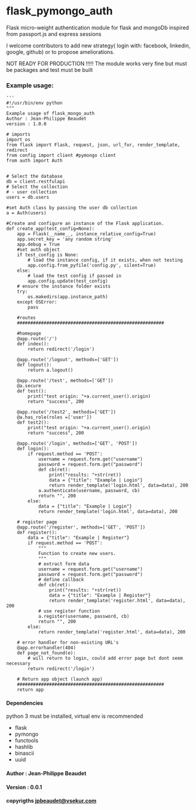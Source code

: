 
# flask_pymongo_auth
Flask micro-weight authentication module for flask and mongoDb inspired from passport.js and express sessions

I welcome contributors to add new strategy( login with: facebook, linkedin, google, github) or to propose ameliorations. 

NOT READY FOR PRODUCTION !!!!! The module works very fine but must be packages and test must be built

### Example usage:
	'''
	#!/usr/bin/env python
	"""
	Example usage of flask_mongo_auth
	Author : Jean-Philippe Beaudet
	version : 1.0.0

	# imports 
	import os
	from flask import Flask, request, json, url_for, render_template, redirect
	from config import client #pymongo client
	from auth import Auth


	# Select the database
	db = client.restfulapi
	# Select the collection
	# - user collection
	users = db.users

	#set Auth class by passing the user db collection
	a = Auth(users)
    
	#Create and configure an instance of the Flask application.
	def create_app(test_config=None):
	    app = Flask(__name__, instance_relative_config=True)
	    app.secret_key = 'any random string'
	    app.debug = True
	    #set auth object
	    if test_config is None:
	        # load the instance config, if it exists, when not testing
	        app.config.from_pyfile('config.py', silent=True)
	    else:
	        # load the test config if passed in
	        app.config.update(test_config)
	    # ensure the instance folder exists
	    try:
	        os.makedirs(app.instance_path)
	    except OSError:
	        pass
        
	    #routes 
	    #######################################################	
    
	    #homepage
	    @app.route('/')
	    def index():
	        return redirect('/login')
        
	    @app.route('/logout', methods=['GET'])
	    def logout():
	        return a.logout()
        
	    @app.route('/test', methods=['GET'])
	    @a.secure
	    def test():
	        print("test origin: "+a.current_user().origin)
	        return "success", 200

	    @app.route('/test2', methods=['GET'])
	    @a.has_role(roles =['user'])
	    def test2():
	        print("test origin: "+a.current_user().origin)
	        return "success", 200
		  
	    @app.route('/login', methods=['GET', 'POST'])
	    def login():
	        if request.method == 'POST':
	            username = request.form.get("username")
	            password = request.form.get("password")
	            def cb(ret): 
	                print("results: "+str(ret))
	                data = {"title": "Example | Login"}
	                return render_template('login.html', data=data), 200
	            a.authenticate(username, password, cb)
	            return "", 200
	        else:
	            data = {"title": "Example | Login"}
	            return render_template('login.html', data=data), 200
   
	    # register page
	    @app.route('/register', methods=['GET', 'POST'])
	    def register():
	        data = {"title": "Example | Register"}
	        if request.method == 'POST':
	            """
	            Function to create new users.
	            """
	            # extract form data
	            username = request.form.get("username")
	            password = request.form.get("password")
	            # define callback
	            def cb(ret): 
	                print("results: "+str(ret))
	                data = {"title": "Example | Register"}
	                return render_template('register.html', data=data), 200
	            # use register function
	            a.register(username, password, cb)
	            return "", 200
	        else:
	            return render_template('register.html', data=data), 200  
    
	    # error handler for non-existing URL's
	    @app.errorhandler(404)
	    def page_not_found(e):
			# will return to login, could add error page but dont seem necessary
	        return redirect('/login')
    
	    # Return app object (launch app)
	    #######################################################		
	    return app
    


   



#### Dependencies
python 3 must be installed, virtual env is recommended

* flask
* pymongo 
* functools
* hashlib
* binascii
* uuid

#### Author : Jean-Philippe Beaudet
#### Version : 0.0.1
#### copyrigths jpbeaudet@vsekur.com


